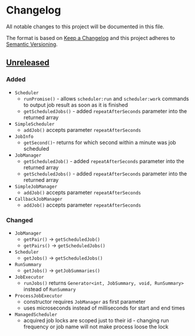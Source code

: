 # Changelog

All notable changes to this project will be documented in this file.

The format is based on [Keep a Changelog](http://keepachangelog.com/en/1.0.0/)
and this project adheres to [Semantic Versioning](http://semver.org/spec/v2.0.0.html).

## [Unreleased](https://github.com/orisai/scheduler/compare/1.0.0...v2.x)

### Added

- `Scheduler`
	- `runPromise()` - allows `scheduler:run` and `scheduler:work` commands to output job result as soon as it is
	  finished
	- `getScheduledJobs()` - added `repeatAfterSeconds` parameter into the returned array
- `SimpleScheduler`
	- `addJob()` accepts parameter `repeatAfterSeconds`
- `JobInfo`
	- `getSecond()`- returns for which second within a minute was job scheduled
- `JobManager`
	- `getScheduledJob()` - added `repeatAfterSeconds` parameter into the returned array
	- `getScheduledJobs()` - added `repeatAfterSeconds` parameter into the returned array
- `SimpleJobManager`
	- `addJob()` accepts parameter `repeatAfterSeconds`
- `CallbackJobManager`
	- `addJob()` accepts parameter `repeatAfterSeconds`

### Changed

- `JobManager`
	- `getPair()` -> `getScheduledJob()`
	- `getPairs()` -> `getScheduledJobs()`
- `Scheduler`
	- `getJobs()` -> `getScheduledJobs()`
- `RunSummary`
	- `getJobs()` -> `getJobSummaries()`
- `JobExecutor`
	- `runJobs()` returns `Generator<int, JobSummary, void, RunSummary>` instead of `RunSummary`
- `ProcessJobExecutor`
	- constructor requires `JobManager` as first parameter
	- uses microseconds instead of milliseconds for start and end times
- `ManagedScheduler`
	- acquired job locks are scoped just to their id - changing run frequency or job name will not make process loose
	  the lock
